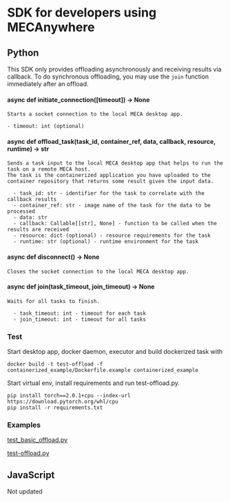 # SDK for developers using MECAnywhere

## Python

This SDK only provides offloading asynchronously and receiving results via callback. To do synchronous offloading, you may use the `join` function immediately after an offload.

#### async def initiate_connection([timeout]) -> None
    Starts a socket connection to the local MECA desktop app.

    - timeout: int (optional)

#### async def offload_task(task_id, container_ref, data, callback, resource, runtime) -> str
    Sends a task input to the local MECA desktop app that helps to run the task on a remote MECA host.
    The task is the containerized application you have uploaded to the container repository that returns some result given the input data.

      - task_id: str - identifier for the task to correlate with the callback results
      - container_ref: str - image name of the task for the data to be processed
      - data: str
      - callback: Callable[[str], None] - function to be called when the results are received
      - resource: dict (optional) - resource requirements for the task
      - runtime: str (optional) - runtime environment for the task

#### async def disconnect() -> None
    Closes the socket connection to the local MECA desktop app.
#### async def join(task_timeout, join_timeout) -> None
    Waits for all tasks to finish.

      - task_timeout: int - timeout for each task
      - join_timeout: int - timeout for all tasks

### Test

Start desktop app, docker daemon, executor and build dockerized task with
```
docker build -t test-offload -f containerized_example/Dockerfile.example containerized_example
```
Start virtual env, install requirements and run test-offload.py.

```
pip install torch==2.0.1+cpu --index-url https://download.pytorch.org/whl/cpu
pip install -r requirements.txt
```

### Examples

[test_basic_offload.py](test_basic_offload.py)

[test-offload.py](test-offload.py)

## JavaScript

Not updated
